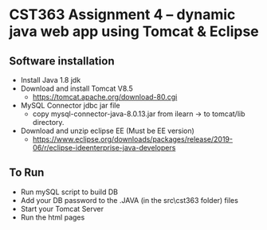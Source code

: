 # CST363 Assignment 4 – dynamic java web app using Tomcat & Eclipse

## Software installation
* Install Java 1.8 jdk
* Download and install Tomcat V8.5
    * https://tomcat.apache.org/download-80.cgi
* MySQL Connector jdbc jar file
    * copy mysql-connector-java-8.0.13.jar from ilearn → to tomcat/lib directory.
* Download and unzip eclipse EE (Must be EE version)
    * https://www.eclipse.org/downloads/packages/release/2019-06/r/eclipse-ideenterprise-java-developers

## To Run
* Run mySQL script to build DB
* Add your DB password to the .JAVA (in the src\cst363 folder) files
* Start your Tomcat Server
* Run the html pages